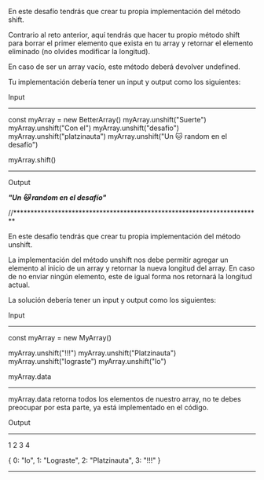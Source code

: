 En este desafío tendrás que crear tu propia implementación del método shift.

Contrario al reto anterior, aquí tendrás que hacer tu propio método shift para borrar el primer elemento que exista en tu array y retornar el elemento eliminado (no olvides modificar la longitud).

En caso de ser un array vacío, este método deberá devolver undefined.

Tu implementación debería tener un input y output como los siguientes:

Input
***
const myArray = new BetterArray()
myArray.unshift("Suerte")
myArray.unshift("Con el")
myArray.unshift("desafio")
myArray.unshift("platzinauta")
myArray.unshift("Un 🐱 random en el desafío")

myArray.shift()
***
Output

***"Un 🐱 random en el desafío"***

//************************************************************************

En este desafío tendrás que crear tu propia implementación del método unshift.

La implementación del método unshift nos debe permitir agregar un elemento al inicio de un array y retornar la nueva longitud del array. En caso de no enviar ningún elemento, este de igual forma nos retornará la longitud actual.

La solución debería tener un input y output como los siguientes:

Input
***
const myArray = new MyArray()

myArray.unshift("!!!")
myArray.unshift("Platzinauta")
myArray.unshift("lograste")
myArray.unshift("lo")

myArray.data
***
myArray.data retorna todos los elementos de nuestro array, no te debes preocupar por esta parte, ya está implementado en el código.

Output
***
1
2
3
4

{ 0: "lo", 1: "Lograste", 2: "Platzinauta", 3: "!!!" }
***